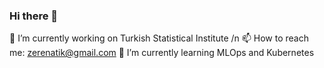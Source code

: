 ### Hi there 👋

<!--
**erenatikk/erenatikk** is a ✨ _special_ ✨ repository because its `README.md` (this file) appears on your GitHub profile.

Here are some ideas to get you started:

- 🔭 I’m currently working on Turkish Statistical Institute
- 📫 How to reach me: zerenatik@gmail.com
-->
🔭 I’m currently working on Turkish Statistical Institute /n
📫 How to reach me: zerenatik@gmail.com
🌱 I’m currently learning MLOps and Kubernetes

